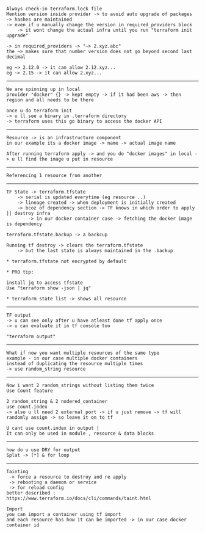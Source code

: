 
    Always check-in terraform.lock file
    Mention version inside provider -> to avoid auto upgrade of packages 
    -> hashes are maintained
    -> even if u manually change the version in required_providers block 
        -> it wont change the actual infra until you run "terraform init upgrade"

    -> in required_providers -> "~> 2.xyz.abc"
    the ~> makes sure that number version does not go beyond second last decimal

    eg ~> 2.12.0 -> it can allow 2.12.xyz...
    eg ~> 2.15 -> it can allow 2.xyz...
-------------    
    We are spinning up in local
    provider "docker" {} -> kept empty -> if it had been aws -> then region and all needs to be there
    
    once u do terraform init 
    -> u ll see a binary in .terraform directory 
    -> terraform uses this go binary to access the docker API
-------------

    Resource -> is an infrastructure component
    in our example its a docker image -> name -> actual image name
    
    After running terraform apply -> and you do "docker images" in local -> u ll find the image u put in resource

-------------

    Referencing 1 resource from another

-------------
    TF State -> terraform.tfstate 
        -> serial is updated everytime (eg resource ..) 
        -> lineage created -> when deployment is initially created 
        -> bcoz of dependency section -> TF knows in which order to apply || destroy infra
            -> in our docker container case -> fetching the docker image is dependency
    
    terraform.tfstate.backup -> a backcup

    Running tf destroy -> clears the terraform.tfstate 
        -> but the last state is always maintained in the .backup
    
    * terraform.tfstate not encrypted by default
    
    * PRO tip:
 
    install jq to access tfstate
    Use "terraform show -json | jq"

    * terraform state list -> shows all resource
-------------    
    
    TF output 
    -> u can see only after u have atleast done tf apply once
    -> u can evaluate it in tf console too

    "terraform output"
-------------

    What if now you want multiple resources of the same type 
    example - in our case multiple docker containers
    instead of duplicating the resource multiple times
    -> use random_string resource 
-------------

    Now i want 2 random_strings without listing them twice
    Use Count feature

    2 random_string & 2 nodered_container
    use count.index
    -> also u ll need 2 external port -> if u just remove -> tf will randomly assign -> so leave it on to tf 
    
    U cant use count.index in output |
    It can only be used in module , resource & data blocks
-------------

    how do u use DRY for output
    Splat -> [*] & for loop
-------------

    Tainting 
     -> force a resource to destroy and re apply
     -> rebooting a daemon or service
     -> for reload config 
    better described : https://www.terraform.io/docs/cli/commands/taint.html

    Import 
    you can import a container using tf import
    and each resource has how it can be imported -> in our case docker container id

    